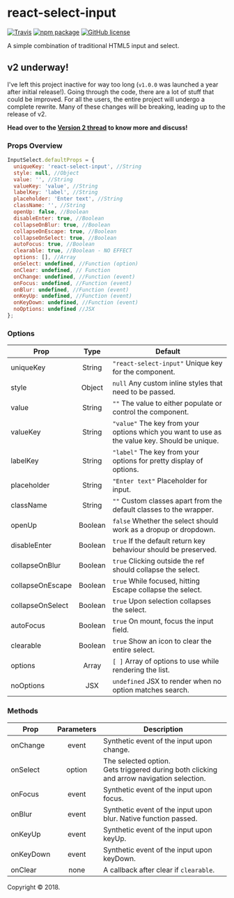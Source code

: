 # react-select-input

[![Travis](https://img.shields.io/travis/samrith-s/react-select-input/master.svg)][build]
[![npm package](https://img.shields.io/npm/v/react-select-input.svg)][npm]
[![GitHub license](https://img.shields.io/github/license/samrith-s/react-select-input.svg)][license]

A simple combination of traditional HTML5 input and select.

## v2 underway!

I've left this project inactive for way too long (`v1.0.0` was launched a year after initial release!). Going through the code, there are a lot of stuff that could be improved. For all the users, the entire project will undergo a complete rewrite. Many of these changes will be breaking, leading up to the release of v2.

**Head over to the [Version 2 thread](https://github.com/samrith-s/react-select-input/issues/2) to know more and discuss!**

### Props Overview

```javascript
InputSelect.defaultProps = {
  uniqueKey: 'react-select-input', //String
  style: null, //Object
  value: '', //String
  valueKey: 'value', //String
  labelKey: 'label', //String
  placeholder: 'Enter text', //String
  className: '', //String
  openUp: false, //Boolean
  disableEnter: true, //Boolean
  collapseOnBlur: true, //Boolean
  collapseOnEscape: true, //Boolean
  collapseOnSelect: true, //Boolean
  autoFocus: true, //Boolean
  clearable: true, //Boolean - NO EFFECT
  options: [], //Array
  onSelect: undefined, //Function (option)
  onClear: undefined, // Function
  onChange: undefined, //Function (event)
  onFocus: undefined, //Function (event)
  onBlur: undefined, //Function (event)
  onKeyUp: undefined, //Function (event)
  onKeyDown: undefined, //Function (event)
  noOptions: undefined //JSX
};
```

### Options

| Prop             |  Type   | Default                                                                                       |
| ---------------- | :-----: | --------------------------------------------------------------------------------------------- |
| uniqueKey        | String  | `"react-select-input"` Unique key for the component.                                          |
| style            | Object  | `null` Any custom inline styles that need to be passed.                                       |
| value            | String  | `""` The value to either populate or control the component.                                   |
| valueKey         | String  | `"value"` The key from your options which you want to use as the value key. Should be unique. |
| labelKey         | String  | `"label"` The key from your options for pretty display of options.                            |
| placeholder      | String  | `"Enter text"` Placeholder for input.                                                         |
| className        | String  | `""` Custom classes apart from the default classes to the wrapper.                            |
| openUp           | Boolean | `false` Whether the select should work as a dropup or dropdown.                               |
| disableEnter     | Boolean | `true` If the default return key behaviour should be preserved.                               |
| collapseOnBlur   | Boolean | `true` Clicking outside the ref should collapse the select.                                   |
| collapseOnEscape | Boolean | `true` While focused, hitting Escape collapse the select.                                     |
| collapseOnSelect | Boolean | `true` Upon selection collapses the select.                                                   |
| autoFocus        | Boolean | `true` On mount, focus the input field.                                                       |
| clearable        | Boolean | `true` Show an icon to clear the entire select.                                               |
| options          |  Array  | `[ ]` Array of options to use while rendering the list.                                       |
| noOptions        |   JSX   | `undefined` JSX to render when no option matches search.                                      |

### Methods

| Prop      | Parameters | Description                                                                                   |
| --------- | :--------: | --------------------------------------------------------------------------------------------- |
| onChange  |   event    | Synthetic event of the input upon change.                                                     |
| onSelect  |   option   | The selected option.<br />Gets triggered during both clicking and arrow navigation selection. |
| onFocus   |   event    | Synthetic event of the input upon focus.                                                      |
| onBlur    |   event    | Synthetic event of the input upon blur. Native function passed.                               |
| onKeyUp   |   event    | Synthetic event of the input upon keyUp.                                                      |
| onKeyDown |   event    | Synthetic event of the input upon keyDown.                                                    |
| onClear   |    none    | A callback after clear if `clearable`.                                                        |

Copyright &copy; 2018.

[build]: https://travis-ci.org/samrith-s/react-select-input
[npm]: https://www.npmjs.org/package/react-select-input
[license]: https://github.com/samrith-s/react-select-input/blob/master/LICENSE
